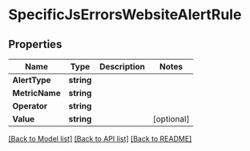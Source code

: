 # SpecificJsErrorsWebsiteAlertRule

## Properties

Name | Type | Description | Notes
------------ | ------------- | ------------- | -------------
**AlertType** | **string** |  | 
**MetricName** | **string** |  | 
**Operator** | **string** |  | 
**Value** | **string** |  | [optional] 

[[Back to Model list]](../README.md#documentation-for-models) [[Back to API list]](../README.md#documentation-for-api-endpoints) [[Back to README]](../README.md)


